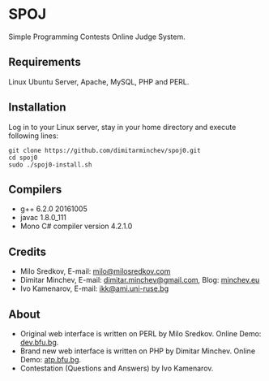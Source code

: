 # SPOJ
Simple Programming Contests Online Judge System.

## Requirements
Linux Ubuntu Server, Apache, MySQL, PHP and PERL.

## Installation
Log in to your Linux server, stay in your home directory and execute following lines:
```
git clone https://github.com/dimitarminchev/spoj0.git
cd spoj0
sudo ./spoj0-install.sh
```

## Compilers
- g++ 6.2.0 20161005
- javac 1.8.0_111
- Mono C# compiler version 4.2.1.0

## Credits
- Milo Sredkov, E-mail: <milo@milosredkov.com>
- Dimitar Minchev, E-mail: <dimitar.minchev@gmail.com>, Blog: [minchev.eu][1]
- Ivo Kamenarov, E-mail: <ikk@ami.uni-ruse.bg>

## About
- Original web interface is written on PERL by Milo Sredkov. Online Demo: [dev.bfu.bg][2]. 
- Brand new web interface is written on PHP by Dimitar Minchev. Online Demo: [atp.bfu.bg][3].
- Contestation (Questions and Answers) by Ivo Kamenarov.

[1]: http://www.minchev.eu
[2]: http://dev.bfu.bg/spoj/
[3]: http://atp.bfu.bg/spoj/
